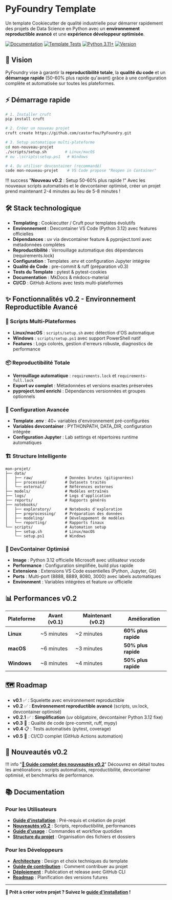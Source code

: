 # PyFoundry Template

Un template Cookiecutter de qualité industrielle pour démarrer rapidement des projets de Data Science en Python avec un **environnement reproductible avancé** et une **expérience développeur optimisée**.

[![Documentation](https://img.shields.io/badge/docs-mkdocs-blue)](https://castorfou.github.io/PyFoundry)
[![Template Tests](https://github.com/castorfou/PyFoundry/actions/workflows/test.yml/badge.svg)](https://github.com/castorfou/PyFoundry/actions/workflows/test.yml)
[![Python 3.11+](https://img.shields.io/badge/python-3.11+-blue.svg)](https://www.python.org/downloads/)
[![Version](https://img.shields.io/badge/version-v0.2-green.svg)](https://github.com/castorfou/PyFoundry/releases/tag/v0.2.0)

## 🚀 Vision

PyFoundry vise à garantir la **reproductibilité totale**, la **qualité du code** et un **démarrage rapide** (50-60% plus rapide qu'avant) grâce à une configuration complète et automatisée sur toutes les plateformes.

## ⚡ Démarrage rapide

```bash
# 1. Installer cruft
pip install cruft

# 2. Créer un nouveau projet
cruft create https://github.com/castorfou/PyFoundry.git

# 3. Setup automatique multi-plateforme
cd mon-nouveau-projet
./scripts/setup.sh        # Linux/macOS
# ou .\scripts\setup.ps1   # Windows

# 4. Ou utiliser devcontainer (recommandé)
code mon-nouveau-projet    # VS Code propose "Reopen in Container"
```

!!! success "**Nouveau v0.2** : Setup 50-60% plus rapide !"
    Avec les nouveaux scripts automatisés et le devcontainer optimisé, créer un projet prend maintenant 2-4 minutes au lieu de 5-8 minutes !

## 🛠️ Stack technologique

- **Templating** : Cookiecutter / Cruft pour templates évolutifs
- **Environnement** : Devcontainer VS Code (Python 3.12) avec features officielles
- **Dépendances** : uv via devcontainer feature & pyproject.toml avec métadonnées complètes
- **Reproductibilité** : Verrouillage automatique des dépendances (requirements.lock)
- **Configuration** : Templates .env et configuration Jupyter intégrée
- **Qualité de Code** : pre-commit & ruff (préparation v0.3)
- **Tests du Template** : pytest & pytest-cookies
- **Documentation** : MkDocs & mkdocs-material
- **CI/CD** : GitHub Actions avec tests multi-plateformes

## ✨ Fonctionnalités v0.2 - Environnement Reproductible Avancé

### 🚀 Scripts Multi-Plateformes
- **Linux/macOS** : `scripts/setup.sh` avec détection d'OS automatique
- **Windows** : `scripts/setup.ps1` avec support PowerShell natif  
- **Features** : Logs colorés, gestion d'erreurs robuste, diagnostics de performance

### 📦 Reproductibilité Totale
- **Verrouillage automatique** : `requirements.lock` et `requirements-full.lock`
- **Export uv complet** : Métadonnées et versions exactes préservées
- **pyproject.toml enrichi** : Dépendances versionnées et groupes optionnels

### 🔧 Configuration Avancée
- **Template .env** : 40+ variables d'environnement pré-configurées
- **Variables devcontainer** : PYTHONPATH, DATA_DIR, configuration intégrée
- **Configuration Jupyter** : Lab settings et répertoires runtime automatiques

### 🏗️ Structure Intelligente
```
mon-projet/
├── data/
│   ├── raw/              # Données brutes (gitignorées)
│   ├── processed/        # Datasets traités
│   └── external/         # Références externes
├── models/               # Modèles entraînés
├── logs/                 # Logs d'application
├── reports/              # Rapports générés
├── notebooks/
│   ├── exploratory/      # Notebooks d'exploration
│   ├── preprocessing/    # Préparation des données
│   ├── modeling/         # Développement de modèles
│   └── reporting/        # Rapports finaux
└── scripts/              # Automation setup
    ├── setup.sh          # Linux/macOS
    └── setup.ps1         # Windows
```

### 🎯 DevContainer Optimisé
- **Image** : Python 3.12 officielle Microsoft avec utilisateur vscode
- **Performance** : Configuration simplifiée, build plus rapide
- **Extensions** : Extensions VS Code essentielles (Python, Jupyter, Git)
- **Ports** : Multi-port (8888, 8889, 8080, 3000) avec labels automatiques
- **Environment** : Variables intégrées et feature uv officielle

## 📊 Performances v0.2

| Plateforme | Avant (v0.1) | Maintenant (v0.2) | Amélioration |
|------------|--------------|-------------------|--------------|
| **Linux**  | ~5 minutes   | ~2 minutes        | **60% plus rapide** |
| **macOS**  | ~6 minutes   | ~3 minutes        | **50% plus rapide** |
| **Windows**| ~8 minutes   | ~4 minutes        | **50% plus rapide** |

## 🗺️ Roadmap

- **v0.1** ✅ : Squelette avec environnement reproductible
- **v0.2** ✅ : **Environnement reproductible avancé** (scripts, uv.lock, devcontainer optimisé)
- **v0.2.1** ✅ : **Simplification** (uv obligatoire, devcontainer Python 3.12 fixe)
- **v0.3** 🚧 : Qualité de code (pre-commit, ruff, mypy)
- **v0.4** 📋 : Tests automatisés (pytest, coverage)
- **v0.5** 🎯 : CI/CD complet (GitHub Actions automation)

## 🎉 Nouveautés v0.2

!!! info "**[📖 Guide complet des nouveautés v0.2](user/v0.2-features.md)**"
    Découvrez en détail toutes les améliorations : scripts automatisés, reproductibilité, devcontainer optimisé, et benchmarks de performance.

## 📚 Documentation

### Pour les Utilisateurs
- **[Guide d'installation](user/installation.md)** : Pré-requis et création de projet
- **[Nouveautés v0.2](user/v0.2-features.md)** : Scripts, reproductibilité, performances
- **[Guide d'usage](user/usage.md)** : Commandes et workflow quotidien  
- **[Structure du projet](user/structure.md)** : Organisation des fichiers et dossiers

### Pour les Développeurs  
- **[Architecture](dev/architecture.md)** : Design et choix techniques du template
- **[Guide de contribution](dev/contributing.md)** : Comment contribuer au projet
- **[Déploiement](dev/deployment.md)** : Publication et release avec GitHub CLI
- **[Roadmap](dev/roadmap.md)** : Planification des versions futures

---

**🚀 Prêt à créer votre projet ? Suivez le [guide d'installation](user/installation.md) !**